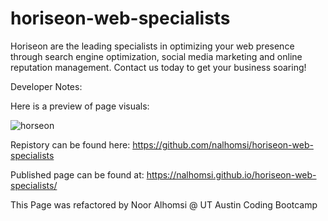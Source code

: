 # horiseon-web-specialists

Horiseon are the leading specialists in optimizing your web presence through search engine optimization, social media marketing and online reputation management. Contact us today to get your business soaring!

Developer Notes:

Here is a preview of page visuals:

![horseon](https://user-images.githubusercontent.com/80538653/117369979-b0871380-ae93-11eb-8a4c-72871f7c5982.jpg)

Repistory can be found here: https://github.com/nalhomsi/horiseon-web-specialists

Published page can be found at: https://nalhomsi.github.io/horiseon-web-specialists/

This Page was refactored by Noor Alhomsi @ UT Austin Coding Bootcamp
